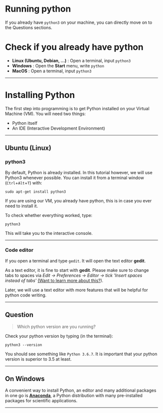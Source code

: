 <!-- $theme: default -->
<!-- footer: #python - 01  -->
<!-- $size: 16:9 -->
<!-- page_number: true -->

# Running python

If you already have `python3` on your machine, you can directly move on to the Questions sections.

# Check if you already have python

* **Linux (Ubuntu, Debian, ...)** : Open a terminal, input `python3`
* **Windows** : Open the **Start** menu, write `python`
* **MacOS** : Open a terminal, input `python3`

---

# Installing Python

The first step into programming is to get Python installed on your Virtual Machine (VM). You will need two things:

* Python itself
* An IDE (Interactive Development Environment)

---

## Ubuntu (Linux)

### python3

By default, Python is already installed. In this tutorial however, we will use Python3 whenever possible. You can install it from a terminal window (`Ctrl`+`Alt`+`T`) with: 

    sudo apt-get install python3

If you are using our VM, you already have python, this is in case you ever need to install it.

To check whether everything worked, type:

    python3

This will take you to the interactive console.

---

### Code editor

If you open a terminal and type `gedit`. It will open the text editor **gedit**.

As a text editor, it is fine to start with **gedit**. Please make sure to change tabs to spaces via *Edit -> Preferences -> Editor -> tick 'Insert spaces instead of tabs'* [(Want to learn more about this?](001b-space-tabs.md)).

Later, we will use a text editor with more features that will be helpful for python code writing.

---

## Question


> Which python version are you running?

Check your python version by typing (in the terminal): 
```
python3 --version
```
You should see something like `Python 3.6.7`.
It is important that your python version is superior to 3.5 at least.

---

## On Windows

A convenient way to install Python, an editor and many additional packages in one go is [**Anaconda**](https://store.continuum.io/cshop/anaconda/), a Python distribution with many pre-installed packages for scientific applications.

---